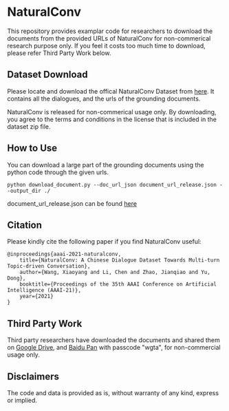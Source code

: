 
# NaturalConv

This repository provides examplar code for researchers to download the documents from the provided URLs of NaturalConv for non-commerical research purpose only.
If you feel it costs too much time to download, please refer Third Party Work below.

## Dataset Download

Please locate and download the offical NaturalConv Dataset from [here](https://ai.tencent.com/ailab/nlp/dialogue/#datasets). It contains all the dialogues, and the urls of the grounding documents.

NaturalConv is released for non-commerical usage only. By downloading, you agree to the terms and conditions in the license that is included in the dataset zip file.

## How to Use

You can download a large part of the grounding documents using the python code through the given urls.

```
python download_document.py --doc_url_json document_url_release.json --output_dir ./
```

document_url_release.json can be found [here](https://ai.tencent.com/ailab/nlp/dialogue/#datasets)

## Citation

Please kindly cite the following paper if you find NaturalConv useful:

```
@inproceedings{aaai-2021-naturalconv,
    title={NaturalConv: A Chinese Dialogue Dataset Towards Multi-turn Topic-driven Conversation},
    author={Wang, Xiaoyang and Li, Chen and Zhao, Jianqiao and Yu, Dong},
    booktitle={Proceedings of the 35th AAAI Conference on Artificial Intelligence (AAAI-21)},
    year={2021}
}
```

## Third Party Work

Third party researchers have downloaded the documents and shared them on [Google Drive](https://drive.google.com/file/d/1uxMwiKMxgfKPuz0EnUxDHioUxeRJwPiZ), and [Baidu Pan](https://pan.baidu.com/s/1ztVj2l9yoQjXwCUmPYf2YQ) with passcode "wgta", for non-commercial usage only.

## Disclaimers

The code and data is provided as is, without warranty of any kind, express or implied.
